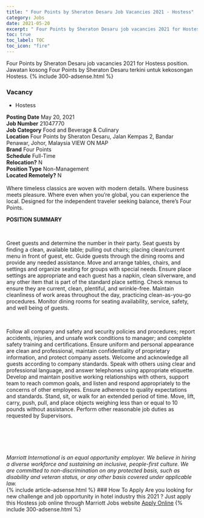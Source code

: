 ```yaml
---
title: " Four Points by Sheraton Desaru Job Vacancies 2021 - Hostess" 
category: Jobs 
date: 2021-05-20 
excerpt: " Four Points by Sheraton Desaru job vacancies 2021 for Hostess position. Jawatan kosong  Four Points by Sheraton Desaru terkini untuk kekosongan Hostess." 
toc: true 
toc_label: TOC 
toc_icon: "fire" 
--- 
```


 Four Points by Sheraton Desaru job vacancies 2021 for Hostess position. Jawatan kosong  Four Points by Sheraton Desaru terkini untuk kekosongan Hostess. 
{% include 300-adsense.html %} 
### Vacancy 
- Hostess 
<div><div><b>Posting Date</b> May 20, 2021<br><b>Job Number</b> 21047770<br><b>Job Category</b> Food and Beverage &amp; Culinary<br><b>Location</b> Four Points by Sheraton Desaru, Jalan Kempas 2, Bandar Penawar, Johor, Malaysia VIEW ON MAP<br><b>Brand</b> Four Points<br><b>Schedule</b> Full-Time<br><b>Relocation?</b> N<br><b>Position Type</b> Non-Management<br><b>Located Remotely?</b> N<br><br>Where timeless classics are woven with modern details. Where business meets pleasure. Where even when you&#8217;re global, you can experience the local. Designed for the independent traveler seeking balance, there&#8217;s Four Points.<br></div><div> <p><strong>POSITION SUMMARY</strong></p> <p>&#160;</p> <p>Greet guests and determine the number in their party. Seat guests by finding a clean, available table; pulling out chairs; placing clean/current menu in front of guest, etc. Guide guests through the dining rooms and provide any needed assistance. Move and arrange tables, chairs, and settings and organize seating for groups with special needs. Ensure place settings are appropriate and each guest has a napkin, clean silverware, and any other item that is part of the standard place setting. Check menus to ensure they are current, clean, plentiful, and wrinkle-free. Maintain cleanliness of work areas throughout the day, practicing clean-as-you-go procedures. Monitor dining rooms for seating availability, service, safety, and well being of guests.</p> <p>&#160;</p> <p>Follow all company and safety and security policies and procedures; report accidents, injuries, and unsafe work conditions to manager; and complete safety training and certifications. Ensure uniform and personal appearance are clean and professional, maintain confidentiality of proprietary information, and protect company assets. Welcome and acknowledge all guests according to company standards. Speak with others using clear and professional language, and answer telephones using appropriate etiquette. Develop and maintain positive working relationships with others, support team to reach common goals, and listen and respond appropriately to the concerns of other employees. Ensure adherence to quality expectations and standards. Stand, sit, or walk for an extended period of time. Move, lift, carry, push, pull, and place objects weighing less than or equal to 10 pounds without assistance. Perform other reasonable job duties as requested by Supervisors.</p> <p>&#160;</p> <p>&#160;</p> </div> <div> &#160;</div> <em>Marriott International is an equal opportunity employer.&#160;We believe in hiring a diverse workforce and sustaining an inclusive, people-first culture.&#160;We are committed to non-discrimination on&#160;any&#160;protected&#160;basis, such as disability and veteran status, or any other basis covered under applicable law.</em><br></div> 
{% include article-adsense.html %} 
### How To Apply 
Are you looking for new challenge and job opportunity in hotel industry this 2021 ?
Just apply this Hostess job online through Marriott Jobs website 
<a href="https://jobs.marriott.com/marriott/jobs/21047770?lang=en-us" class="btn btn--info" target="_blank" rel="nofollow noopenner">Apply Online</a> 
{% include 300-adsense.html %} 